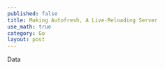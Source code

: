 ```yaml
---
published: false
title: Making Autofresh, A Live-Reloading Server
use_math: true
category: Go
layout: post
---
```


Data
